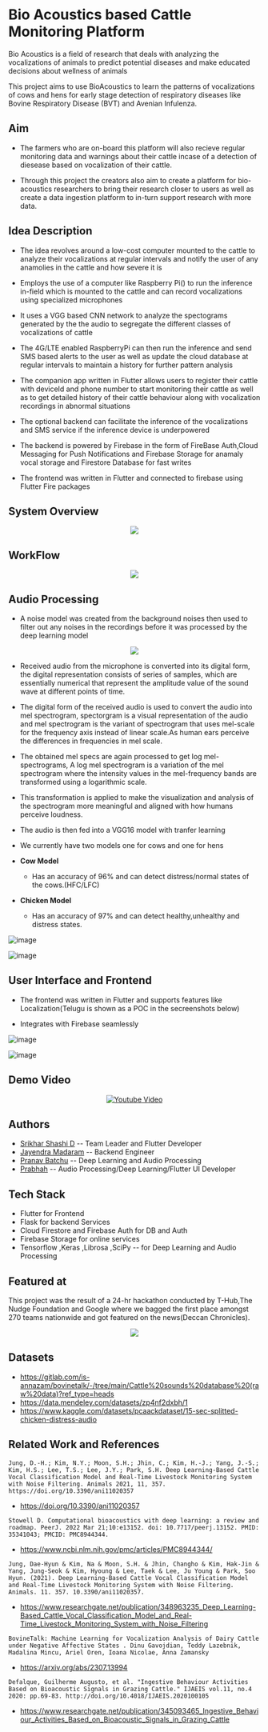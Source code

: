 # Bio Acoustics based Cattle Monitoring Platform

Bio Acoustics is a field of research that deals with analyzing the vocalizations of animals to predict potential diseases and make educated decisions about wellness of animals

This project aims to use BioAcoustics to learn the patterns of vocalizations of cows and hens for early stage detection of respiratory diseases like Bovine Respiratory Disease (BVT) and Avenian Infulenza.







## Aim 

- The farmers who are on-board this platform will also recieve regular monitoring data and warnings about their cattle incase of a detection of diesease based on vocalization of their cattle.

- Through this project the creators also aim to create a platform for bio-acoustics researchers to bring their research closer to users as well as create a data ingestion platform to in-turn support research with more data.
## Idea Description

- The idea revolves around a low-cost computer mounted to the cattle to analyze their vocalizations at regular intervals and notify the user of any anamolies in the cattle and how severe it is

- Employs the use of a computer like Raspberry Pi() to run the inference in-field which is mounted to the cattle and can record vocalizations using specialized microphones

- It uses a VGG based CNN network to analyze the spectograms generated by the the audio to segregate the different classes of vocalizations of cattle

- The 4G/LTE enabled RaspberryPi can then run the inference and send SMS based alerts to the user as well as update the cloud database at regular intervals to maintain a history for further pattern analysis

- The companion app written in Flutter allows users to register their cattle with deviceId and phone number to start monitoring their cattle as well as to get detailed history of their cattle behaviour along with vocalization recordings in abnormal situations

- The optional backend can facilitate the inference of the vocalizations and SMS service if the inference device is underpowered

- The backend is powered by Firebase in the form of FireBase Auth,Cloud Messaging for Push Notifications and Firebase Storage for anamaly vocal storage and Firestore Database for fast writes

- The frontend was written in Flutter and connected to firebase using Flutter Fire packages
## System Overview

<p align="center" width="100%">
  <img src="https://github.com/srikharshashi/cattle-monioring-bioacoustics/assets/37980605/ee87cf4b-d07b-4ee9-8f7b-b6a4cd8ad86c" />
</p>


## WorkFlow

<p align="center" width="100%">
  <img src="https://github.com/srikharshashi/cattle-monioring-bioacoustics/assets/37980605/64494755-ba63-407d-8f38-a99ad19451ba" />
</p>


## Audio Processing

- A noise model was created from the background noises then used to filter out any noises in the recordings before it was processed by the deep learning model


<p align="center" width="100%" >
  <img src="https://github.com/srikharshashi/cattle-monioring-bioacoustics/assets/37980605/65c82b9a-79e0-440b-946b-0485bef21a67" />
</p>

- Received audio from the microphone is converted into its digital form, the digital representation consists of series of samples, which are essentially numerical that represent the amplitude value of the sound wave at different points of time.

- The digital form of the received audio is used to convert the audio into mel spectrogram, spectorgram is a visual representation of the audio and mel spectrogram is the variant of spectrogram that uses mel-scale for the frequency axis instead of linear scale.As human ears perceive the differences in frequencies in mel scale.

- The obtained mel specs are again processed to get log mel-spectrograms, A log mel spectrogram is a variation of the mel spectrogram where the intensity values in the mel-frequency bands are transformed using a logarithmic scale. 

- This transformation is applied to make the visualization and analysis of the spectrogram more meaningful and aligned with how humans perceive loudness.

- The audio is then fed into a VGG16 model with tranfer learning 

- We currently have two models one for cows and one for hens

- **Cow Model**

    - Has an accuracy of 96% and can detect distress/normal states of the cows.(HFC/LFC)

- **Chicken Model**

    - Has an accuracy of 97% and can detect healthy,unhealthy and distress states.

![image](https://github.com/srikharshashi/cattle-monioring-bioacoustics/assets/37980605/5eb3b5ba-7fb0-4cf9-8ab9-3d9a86bb9baf)


![image](https://github.com/srikharshashi/cattle-monioring-bioacoustics/assets/37980605/a51e014d-a092-4a98-8c0b-696fe6e6e752)




## User Interface and Frontend

- The frontend was written in Flutter and supports features like Localization(Telugu is shown as a POC in the secreenshots below)

- Integrates with Firebase seamlessly

![image](https://github.com/srikharshashi/cattle-monioring-bioacoustics/assets/37980605/0b5a8309-ec39-4a5e-bfba-1735e12a55b0)

![image](https://github.com/srikharshashi/cattle-monioring-bioacoustics/assets/37980605/7fdbe8b7-6ef9-4198-ac28-d96ec7069157)

## Demo Video

<div align="center">
  <a href="https://www.youtube.com/watch?v=lBWsUVvXhiE"><img src="https://img.youtube.com/vi/lBWsUVvXhiE/0.jpg" alt="Youtube Video"></a>
</div>


## Authors

- [Srikhar Shashi D](https://www.github.com/srikharshahsi) -- Team Leader and Flutter Developer
- [Jayendra Madaram](https://github.com/jayendramadaram) -- Backend Engineer
- [Pranav Batchu](https://github.com/batchu-29) -- Deep Learning and Audio Processing 
- [Prabhah]() -- Audio Processing/Deep Learning/Flutter UI Developer

## Tech Stack

- Flutter for Frontend
- Flask for backend Services
- Cloud Firestore and Firebase Auth for DB and Auth
- Firebase Storage for online services
- Tensorflow ,Keras ,Librosa ,SciPy -- for Deep Learning and Audio Processing

## Featured at 

This project was the result of a 24-hr hackathon conducted by T-Hub,The Nudge Foundation and Google where we bagged the first place amongst 270 teams nationwide and got featured on the news(Deccan Chronicles).

<p align="center" width="100%" >
  <img src="https://github.com/srikharshashi/cattle-monioring-bioacoustics/assets/37980605/599a56a9-d7fc-4f42-a2e0-b589f1b7f07f" />
</p>



## Datasets

- https://gitlab.com/is-annazam/bovinetalk/-/tree/main/Cattle%20sounds%20database%20(raw%20data)?ref_type=heads
- https://data.mendeley.com/datasets/zp4nf2dxbh/1
- https://www.kaggle.com/datasets/pcaackdataset/15-sec-splitted-chicken-distress-audio


## Related Work and References

```Jung, D.-H.; Kim, N.Y.; Moon, S.H.; Jhin, C.; Kim, H.-J.; Yang, J.-S.; Kim, H.S.; Lee, T.S.; Lee, J.Y.; Park, S.H. Deep Learning-Based Cattle Vocal Classification Model and Real-Time Livestock Monitoring System with Noise Filtering. Animals 2021, 11, 357. https://doi.org/10.3390/ani11020357```

- https://doi.org/10.3390/ani11020357

```Stowell D. Computational bioacoustics with deep learning: a review and roadmap. PeerJ. 2022 Mar 21;10:e13152. doi: 10.7717/peerj.13152. PMID: 35341043; PMCID: PMC8944344.```

- https://www.ncbi.nlm.nih.gov/pmc/articles/PMC8944344/

```Jung, Dae-Hyun & Kim, Na & Moon, S.H. & Jhin, Changho & Kim, Hak-Jin & Yang, Jung-Seok & Kim, Hyoung & Lee, Taek & Lee, Ju Young & Park, Soo Hyun. (2021). Deep Learning-Based Cattle Vocal Classification Model and Real-Time Livestock Monitoring System with Noise Filtering. Animals. 11. 357. 10.3390/ani11020357. ```

- https://www.researchgate.net/publication/348963235_Deep_Learning-Based_Cattle_Vocal_Classification_Model_and_Real-Time_Livestock_Monitoring_System_with_Noise_Filtering

```BovineTalk: Machine Learning for Vocalization Analysis of Dairy Cattle under Negative Affective States . Dinu Gavojdian, Teddy Lazebnik, Madalina Mincu, Ariel Oren, Ioana Nicolae, Anna Zamansky```

- https://arxiv.org/abs/2307.13994

```Defalque, Guilherme Augusto, et al. "Ingestive Behaviour Activities Based on Bioacoustic Signals in Grazing Cattle." IJAEIS vol.11, no.4 2020: pp.69-83. http://doi.org/10.4018/IJAEIS.2020100105```

- https://www.researchgate.net/publication/345093465_Ingestive_Behaviour_Activities_Based_on_Bioacoustic_Signals_in_Grazing_Cattle

